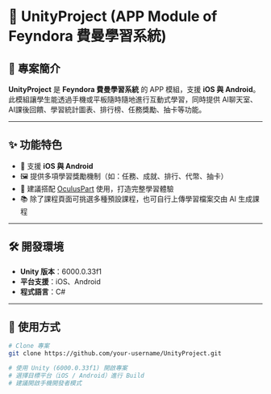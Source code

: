 # 📱 UnityProject (APP Module of Feyndora 費曼學習系統)

## 📖 專案簡介
**UnityProject** 是 **Feyndora 費曼學習系統** 的 APP 模組，支援 **iOS 與 Android**。  
此模組讓學生能透過手機或平板隨時隨地進行互動式學習，同時提供 AI聊天室、AI課後回饋、學習統計圖表、排行榜、任務獎勵、抽卡等功能。

---

## ✨ 功能特色
- 📲 支援 **iOS 與 Android**  
- 🖼 提供多項學習獎勵機制（如：任務、成就、排行、代幣、抽卡）  
- 🔗 建議搭配 [OculusPart](https://github.com/cindyun1114/OculusPart) 使用，打造完整學習體驗  
- 📚 除了課程頁面可挑選多種預設課程，也可自行上傳學習檔案交由 AI 生成課程
---

## 🛠 開發環境
- **Unity 版本**：6000.0.33f1 
- **平台支援**：iOS、Android  
- **程式語言**：C#  

---

## 🚀 使用方式
```bash
# Clone 專案
git clone https://github.com/your-username/UnityProject.git

# 使用 Unity (6000.0.33f1) 開啟專案
# 選擇目標平台（iOS / Android）進行 Build
# 建議開啟手機開發者模式
